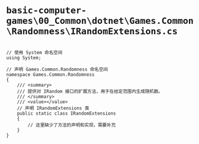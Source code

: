 # `basic-computer-games\00_Common\dotnet\Games.Common\Randomness\IRandomExtensions.cs`

```

// 使用 System 命名空间
using System;

// 声明 Games.Common.Randomness 命名空间
namespace Games.Common.Randomness
{
    /// <summary>
    /// 提供对 IRandom 接口的扩展方法，用于在给定范围内生成随机数。
    /// </summary>
    /// <value></value>
    // 声明 IRandomExtensions 类
    public static class IRandomExtensions
    {
        // 这里缺少了方法的声明和实现，需要补充
    }
}

```